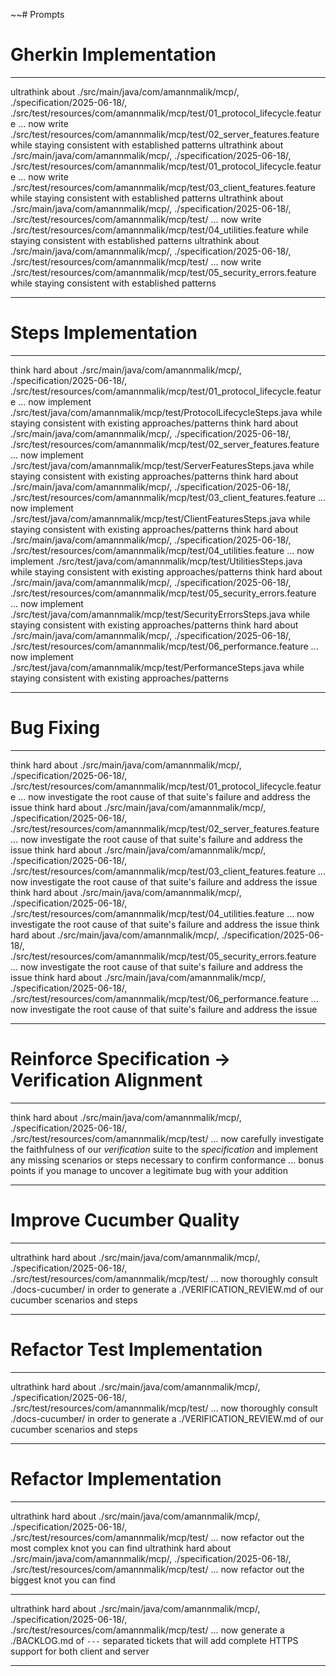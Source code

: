 ~~# Prompts


# Gherkin Implementation

---

ultrathink about <background><implementation>./src/main/java/com/amannmalik/mcp/</implementation>, <specification>./specification/2025-06-18/</specification>, <verification>./src/test/resources/com/amannmalik/mcp/test/01_protocol_lifecycle.feature</verification></background> ... now write <deliverable>./src/test/resources/com/amannmalik/mcp/test/02_server_features.feature <note>while staying consistent with established patterns</note></deliverable>
ultrathink about <background><implementation>./src/main/java/com/amannmalik/mcp/</implementation>, <specification>./specification/2025-06-18/</specification>, <verification>./src/test/resources/com/amannmalik/mcp/test/01_protocol_lifecycle.feature</verification></background> ... now write <deliverable>./src/test/resources/com/amannmalik/mcp/test/03_client_features.feature <note>while staying consistent with established patterns</note></deliverable>
ultrathink about <background><implementation>./src/main/java/com/amannmalik/mcp/</implementation>, <specification>./specification/2025-06-18/</specification>, <verification>./src/test/resources/com/amannmalik/mcp/test/</verification></background> ... now write <deliverable>./src/test/resources/com/amannmalik/mcp/test/04_utilities.feature <note>while staying consistent with established patterns</note></deliverable>
ultrathink about <background><implementation>./src/main/java/com/amannmalik/mcp/</implementation>, <specification>./specification/2025-06-18/</specification>, <verification>./src/test/resources/com/amannmalik/mcp/test/</verification></background> ... now write <deliverable>./src/test/resources/com/amannmalik/mcp/test/05_security_errors.feature <note>while staying consistent with established patterns</note></deliverable>

---

# Steps Implementation

---

think hard about <background><implementation>./src/main/java/com/amannmalik/mcp/</implementation>, <specification>./specification/2025-06-18/</specification>, <verification>./src/test/resources/com/amannmalik/mcp/test/01_protocol_lifecycle.feature</verification></background> ... now implement <deliverable>./src/test/java/com/amannmalik/mcp/test/ProtocolLifecycleSteps.java</deliverable> <note>while staying consistent with existing approaches/patterns</note>
think hard about <background><implementation>./src/main/java/com/amannmalik/mcp/</implementation>, <specification>./specification/2025-06-18/</specification>, <verification>./src/test/resources/com/amannmalik/mcp/test/02_server_features.feature</verification></background> ... now implement <deliverable>./src/test/java/com/amannmalik/mcp/test/ServerFeaturesSteps.java</deliverable> <note>while staying consistent with existing approaches/patterns</note>
think hard about <background><implementation>./src/main/java/com/amannmalik/mcp/</implementation>, <specification>./specification/2025-06-18/</specification>, <verification>./src/test/resources/com/amannmalik/mcp/test/03_client_features.feature</verification></background> ... now implement <deliverable>./src/test/java/com/amannmalik/mcp/test/ClientFeaturesSteps.java</deliverable> <note>while staying consistent with existing approaches/patterns</note>
think hard about <background><implementation>./src/main/java/com/amannmalik/mcp/</implementation>, <specification>./specification/2025-06-18/</specification>, <verification>./src/test/resources/com/amannmalik/mcp/test/04_utilities.feature</verification></background> ... now implement <deliverable>./src/test/java/com/amannmalik/mcp/test/UtilitiesSteps.java</deliverable> <note>while staying consistent with existing approaches/patterns</note>
think hard about <background><implementation>./src/main/java/com/amannmalik/mcp/</implementation>, <specification>./specification/2025-06-18/</specification>, <verification>./src/test/resources/com/amannmalik/mcp/test/05_security_errors.feature</verification></background> ... now implement <deliverable>./src/test/java/com/amannmalik/mcp/test/SecurityErrorsSteps.java</deliverable> <note>while staying consistent with existing approaches/patterns</note>
think hard about <background><implementation>./src/main/java/com/amannmalik/mcp/</implementation>, <specification>./specification/2025-06-18/</specification>, <verification>./src/test/resources/com/amannmalik/mcp/test/06_performance.feature</verification></background> ... now implement <deliverable>./src/test/java/com/amannmalik/mcp/test/PerformanceSteps.java</deliverable> <note>while staying consistent with existing approaches/patterns</note>

---

# Bug Fixing

---

think hard about <background><implementation>./src/main/java/com/amannmalik/mcp/</implementation>, <specification>./specification/2025-06-18/</specification>, <verification>./src/test/resources/com/amannmalik/mcp/test/01_protocol_lifecycle.feature</verification></background> ... <step>now investigate the root cause of that suite's failure</step> and <goal>address the issue</goal>
think hard about <background><implementation>./src/main/java/com/amannmalik/mcp/</implementation>, <specification>./specification/2025-06-18/</specification>, <verification>./src/test/resources/com/amannmalik/mcp/test/02_server_features.feature</verification></background> ... <step>now investigate the root cause of that suite's failure</step> and <goal>address the issue</goal>
think hard about <background><implementation>./src/main/java/com/amannmalik/mcp/</implementation>, <specification>./specification/2025-06-18/</specification>, <verification>./src/test/resources/com/amannmalik/mcp/test/03_client_features.feature</verification></background> ... <step>now investigate the root cause of that suite's failure</step> and <goal>address the issue</goal>
think hard about <background><implementation>./src/main/java/com/amannmalik/mcp/</implementation>, <specification>./specification/2025-06-18/</specification>, <verification>./src/test/resources/com/amannmalik/mcp/test/04_utilities.feature</verification></background> ... <step>now investigate the root cause of that suite's failure</step> and <goal>address the issue</goal>
think hard about <background><implementation>./src/main/java/com/amannmalik/mcp/</implementation>, <specification>./specification/2025-06-18/</specification>, <verification>./src/test/resources/com/amannmalik/mcp/test/05_security_errors.feature</verification></background> ... <step>now investigate the root cause of that suite's failure</step> and <goal>address the issue</goal>
think hard about <background><implementation>./src/main/java/com/amannmalik/mcp/</implementation>, <specification>./specification/2025-06-18/</specification>, <verification>./src/test/resources/com/amannmalik/mcp/test/06_performance.feature</verification></background> ... <step>now investigate the root cause of that suite's failure</step> and <goal>address the issue</goal>


---

# Reinforce Specification -> Verification Alignment

---

think hard about <background><implementation>./src/main/java/com/amannmalik/mcp/</implementation>, <specification>./specification/2025-06-18/</specification>, <verification>./src/test/resources/com/amannmalik/mcp/test/</verification></background> ... <step>now carefully investigate the faithfulness of our _verification_ suite to the _specification_</step> and <goal>implement any missing scenarios or steps necessary to confirm conformance</goal> ... <note>bonus points if you manage to uncover a legitimate bug with your addition</note>

---

# Improve Cucumber Quality

---

ultrathink hard about <background><implementation>./src/main/java/com/amannmalik/mcp/</implementation>, <specification>./specification/2025-06-18/</specification>, <verification>./src/test/resources/com/amannmalik/mcp/test/</verification></background> ... <step>now thoroughly consult ./docs-cucumber/</step> in order to <goal>generate a ./VERIFICATION_REVIEW.md of our cucumber scenarios and steps</goal>

---


# Refactor Test Implementation

---

ultrathink hard about <background><implementation>./src/main/java/com/amannmalik/mcp/</implementation>, <specification>./specification/2025-06-18/</specification>, <verification>./src/test/resources/com/amannmalik/mcp/test/</verification></background> ... <step>now thoroughly consult ./docs-cucumber/</step> in order to <goal>generate a ./VERIFICATION_REVIEW.md of our cucumber scenarios and steps</goal>

---


# Refactor Implementation

---

ultrathink hard about <background><implementation>./src/main/java/com/amannmalik/mcp/</implementation>, <specification>./specification/2025-06-18/</specification>, <verification>./src/test/resources/com/amannmalik/mcp/test/</verification></background> ... now <goal>refactor out the most complex knot you can find</goal>
ultrathink hard about <background><implementation>./src/main/java/com/amannmalik/mcp/</implementation>, <specification>./specification/2025-06-18/</specification>, <verification>./src/test/resources/com/amannmalik/mcp/test/</verification></background> ... now <goal>refactor out the biggest knot you can find</goal>


---


ultrathink hard about <background><implementation>./src/main/java/com/amannmalik/mcp/</implementation>, <specification>./specification/2025-06-18/</specification>, <verification>./src/test/resources/com/amannmalik/mcp/test/</verification></background> ... now <goal>generate a ./BACKLOG.md of `---` separated tickets that will add <feature>complete HTTPS support for both client and server</feature></goal>

---